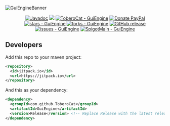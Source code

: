 ![GuiEngineBanner](https://github.com/ToberoCat/GuiEngine/assets/67831042/3ac46980-8fda-4b9f-ae0a-6b8c94012a1d)
<div align="center">
  
[![Javadoc](https://img.shields.io/badge/JavaDoc-Online-green)](https://ToberoCat.github.io/GuiEngine/javadoc/)
[![](https://jitpack.io/v/ToberoCat/GuiEngine.svg)](https://jitpack.io/#ToberoCat/GuiEngine)
[![ToberoCat - GuiEngine](https://img.shields.io/static/v1?label=ToberoCat&message=GuiEngine&color=%23FEDD58&logo=github)](https://github.com/ToberoCat/GuiEngine "Go to GitHub repo")
[![Donate PayPal](https://img.shields.io/badge/Donate-PayPal-green.svg?logo=paypal&style=flat-square)](https://www.paypal.com/donate/?hosted_button_id=BGB6QWR886Q6Y)
[![stars - GuiEngine](https://img.shields.io/github/stars/ToberoCat/GuiEngine?style=social)](https://github.com/ToberoCat/GuiEngine)
[![forks - GuiEngine](https://img.shields.io/github/forks/ToberoCat/GuiEngine?style=social)](https://github.com/ToberoCat/GuiEngine)
[![GitHub release](https://img.shields.io/github/release/ToberoCat/GuiEngine?include_prereleases=&sort=semver&color=%23FEDD58)](https://github.com/ToberoCat/GuiEngine/releases/)
[![issues - GuiEngine](https://img.shields.io/github/issues/ToberoCat/GuiEngine)](https://github.com/ToberoCat/GuiEngine/issues)
[![SpigotMain - GuiEngine](https://img.shields.io/badge/Spigot-GuiEngine-orange)](https://www.spigotmc.org/resources/guiengine-%E2%9C%A8-craft-unlimited-guis-effortlessly-%E2%9C%A8-1-16-1-20-1-api.109983/ "Spigot GuiEngine page")

</div>

## Developers

Add this repo to your maven project:
```xml
<repository>
  <id>jitpack.io</id>
  <url>https://jitpack.io</url>
</repository>
```
And this as your dependency:
```xml
<dependency>
  <groupId>com.github.ToberoCat</groupId>
  <artifactId>GuiEngine</artifactId>
  <version>Release</version> <!-- Replace Release with the latest release, e.g: 1.1.2 -->
</dependency>
```
